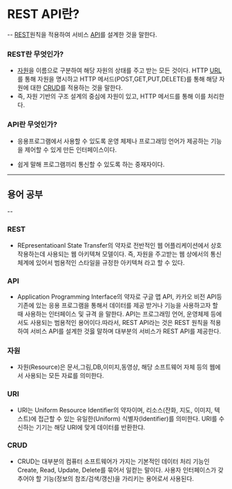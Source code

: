 # REST API란?

--
[REST](#gear-REST)원칙을 적용하여 서비스 [API](#gear-API)를 설계한 것을 말한다.

### REST란 무엇인가?

- [자원](#gear-자원)을 이름으로 구분하여 해당 자원의 상태를 주고 받는 모든 것이다. HTTP [URL](#gear-URL)를 통해 자원을 명시하고 HTTP 메서드(POST,GET,PUT,DELETE)를 통해 해당 자원에 대한 [CRUD](#gear-CRUD)를 적용하는 것을 말한다.
- 즉, 자원 기반의 구조 설계의 중심에 자원이 있고, HTTP 메서드를 통해 이를 처리한다.

### API란 무엇인가?

- 응용프로그램에서 사용할 수 있도록 운영 체제나 프로그래밍 언어가 제공하는 기능을 제어할 수 있게 만든 인터페이스이다.

- 쉽게 말해 프로그램끼리 통신할 수 있도록 하는 중재자이다.

---

## 용어 공부

--

### REST

- REpresentatioanl State Transfer의 약자로 전반적인 웹 어플리케이션에서 상호작용하는데 사용되는 웹 아키텍쳐 모델이다. 즉, 자원을 주고받는 웹 상에서의 통신 체계에 있어서 범용적인 스타일을 규정한 아키텍쳐 라고 할 수 있다.

### API

- Application Programming Interface의 약자로 구글 맵 API, 카카오 비전 API등 기존에 있는 응용 프로그램을 통해서 데이터를 제공 받거나 기능을 사용하고자 할 때 사용하는 인터페이스 및 규격 을 말한다. API는 프로그래밍 언어, 운영체제 등에서도 사용되는 범용적인 용어이다.따라서, REST API라는 것은 REST 원칙을 적용하여 서비스 API를 설계한 것읋 말하며 대부분의 서비스가 REST API를 제공한다.

### 자원

- 자원(Resource)은 문서,그림,DB,이미지,동영상, 해당 소프트웨어 자체 등의 웹에서 사용되는 모든 자료를 의미한다.

### URI

- URI는 Uniform Resource Identifier의 약자이며, 리소스(잔화, 지도, 이미지, 텍스트)에 접근할 수 있는 유일한(Uniform) 식별자(Identifier)를 의미한다. URI를 수신하는 기기는 해당 URI에 맞게 데이터를 반환한댜.

### CRUD

- CRUD는 대부분의 컴퓨터 소프트웨어가 가지는 기본적인 데이터 처리 기능인 Create, Read, Update, Delete를 묶어서 일컫는 말이다. 사용자 인터페이스가 갖추어야 할 기능(정보의 참조/검색/갱신)을 가리키는 용어로서 사용된다.
